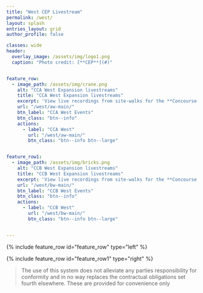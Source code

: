 ```yaml
---
title: "West CEP Livestream"
permalink: /west/
layout: splash
entries_layout: grid
author_profile: false

classes: wide
header:
  overlay_image: /assets/img/logo1.png
  caption: "Photo credit: [**CEP**](#)"


feature_row:
  - image_path: /assets/img/crane.png
    alt: "CCA West Expansion livestreams"
    title: "CCA West Expansion livestreams"
    excerpt: 'View live recordings from site-walks for the **Concourse A West** construction project.'
    url: "/west/aw-main/"
    btn_label: "CCA West Events"
    btn_class: "btn--info"
    actions:
      - label: "CCA West"
        url: "/west/aw-main/"
        btn_class: "btn--info btn--large"


feature_row1:
  - image_path: /assets/img/bricks.png
    alt: "CCB West Expansion livestreams"
    title: "CCB West Expansion livestreams"
    excerpt: 'View live recordings from site-walks for the **Concourse B West** construction project.'
    url: "/west/bw-main/"
    btn_label: "CCB West Events"
    btn_class: "btn--info"
    actions:
      - label: "CCB West"
        url: "/west/bw-main/"
        btn_class: "btn--info btn--large"


---
```


{% include feature_row id="feature_row" type="left" %}

{% include feature_row id="feature_row1" type="right" %}


> The use of this system does not alleviate any parties responsibility for conformity and in no way replaces the contractual obligations set fourth elsewhere. These are provided for convenience only




